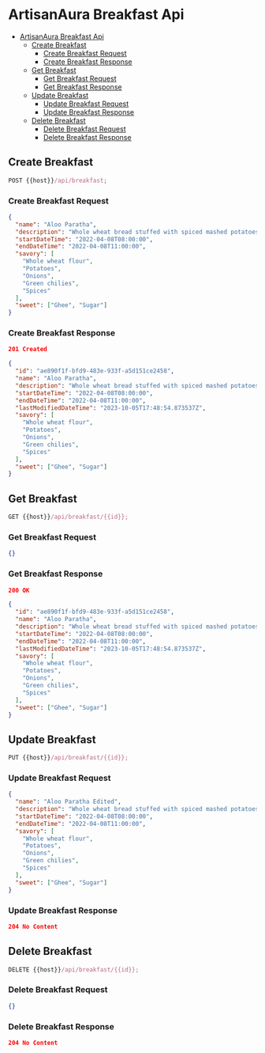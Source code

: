 # ArtisanAura Breakfast Api

- [ArtisanAura Breakfast Api](#artisanaura-breakfast-api)
  - [Create Breakfast](#create-breakfast)
    - [Create Breakfast Request](#create-breakfast-request)
    - [Create Breakfast Response](#create-breakfast-response)
  - [Get Breakfast](#get-breakfast)
    - [Get Breakfast Request](#get-breakfast-request)
    - [Get Breakfast Response](#get-breakfast-response)
  - [Update Breakfast](#update-breakfast)
    - [Update Breakfast Request](#update-breakfast-request)
    - [Update Breakfast Response](#update-breakfast-response)
  - [Delete Breakfast](#delete-breakfast)
    - [Delete Breakfast Request](#delete-breakfast-request)
    - [Delete Breakfast Response](#delete-breakfast-response)

## Create Breakfast

```js
POST {{host}}/api/breakfast;
```

### Create Breakfast Request

```json
{
  "name": "Aloo Paratha",
  "description": "Whole wheat bread stuffed with spiced mashed potatoes.",
  "startDateTime": "2022-04-08T08:00:00",
  "endDateTime": "2022-04-08T11:00:00",
  "savory": [
    "Whole wheat flour",
    "Potatoes",
    "Onions",
    "Green chilies",
    "Spices"
  ],
  "sweet": ["Ghee", "Sugar"]
}
```

### Create Breakfast Response

```json
201 Created
```

```json
{
  "id": "ae890f1f-bfd9-483e-933f-a5d151ce2458",
  "name": "Aloo Paratha",
  "description": "Whole wheat bread stuffed with spiced mashed potatoes.",
  "startDateTime": "2022-04-08T08:00:00",
  "endDateTime": "2022-04-08T11:00:00",
  "lastModifiedDateTime": "2023-10-05T17:48:54.873537Z",
  "savory": [
    "Whole wheat flour",
    "Potatoes",
    "Onions",
    "Green chilies",
    "Spices"
  ],
  "sweet": ["Ghee", "Sugar"]
}
```

## Get Breakfast

```js
GET {{host}}/api/breakfast/{{id}};
```

### Get Breakfast Request

```json
{}
```

### Get Breakfast Response

```json
200 OK
```

```json
{
  "id": "ae890f1f-bfd9-483e-933f-a5d151ce2458",
  "name": "Aloo Paratha",
  "description": "Whole wheat bread stuffed with spiced mashed potatoes.",
  "startDateTime": "2022-04-08T08:00:00",
  "endDateTime": "2022-04-08T11:00:00",
  "lastModifiedDateTime": "2023-10-05T17:48:54.873537Z",
  "savory": [
    "Whole wheat flour",
    "Potatoes",
    "Onions",
    "Green chilies",
    "Spices"
  ],
  "sweet": ["Ghee", "Sugar"]
}
```

## Update Breakfast

```js
PUT {{host}}/api/breakfast/{{id}};
```

### Update Breakfast Request

```json
{
  "name": "Aloo Paratha Edited",
  "description": "Whole wheat bread stuffed with spiced mashed potatoes.",
  "startDateTime": "2022-04-08T08:00:00",
  "endDateTime": "2022-04-08T11:00:00",
  "savory": [
    "Whole wheat flour",
    "Potatoes",
    "Onions",
    "Green chilies",
    "Spices"
  ],
  "sweet": ["Ghee", "Sugar"]
}
```

### Update Breakfast Response

```json
204 No Content
```

## Delete Breakfast

```js
DELETE {{host}}/api/breakfast/{{id}};
```

### Delete Breakfast Request

```json
{}
```

### Delete Breakfast Response

```json
204 No Content
```
